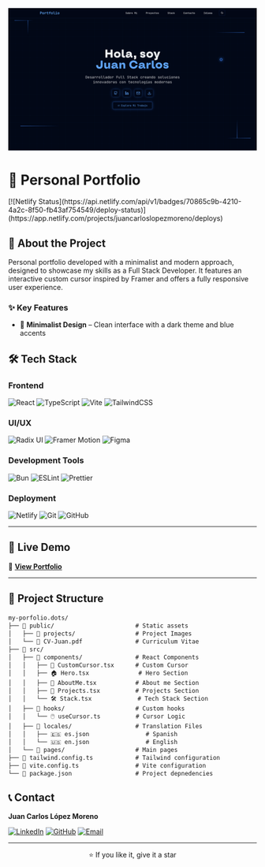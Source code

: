 
<img src="./src/assets/preview.png" alt="preview" />

# 💼 Personal Portfolio
<div center>
  [![Netlify Status](https://api.netlify.com/api/v1/badges/70865c9b-4210-4a2c-8f50-fb43af754549/deploy-status)](https://app.netlify.com/projects/juancarloslopezmoreno/deploys)
</div>

## 🎯 About the Project

Personal portfolio developed with a minimalist and modern approach, designed to showcase my skills as a Full Stack Developer. It features an interactive custom cursor inspired by Framer and offers a fully responsive user experience.

### ✨ Key Features

- 🎨 **Minimalist Design** – Clean interface with a dark theme and blue accents

## 🛠️ Tech Stack

### Frontend

![React](https://img.shields.io/badge/React-%2320232a.svg?style=flat&logo=react&logoColor=%2361DAFB)
![TypeScript](https://img.shields.io/badge/TypeScript-%23007ACC.svg?style=flat&logo=typescript&logoColor=white)
![Vite](https://img.shields.io/badge/Vite-%23646CFF.svg?style=flat&logo=vite&logoColor=white)
![TailwindCSS](https://img.shields.io/badge/TailwindCSS-%2338B2AC.svg?style=flat&logo=tailwind-css&logoColor=white)

### UI/UX

![Radix UI](https://img.shields.io/badge/Radix%20UI-161618.svg?style=flat&logo=radix-ui&logoColor=white)
![Framer Motion](https://img.shields.io/badge/Framer%20Motion-black?style=flat&logo=framer&logoColor=blue)
![Figma](https://img.shields.io/badge/Figma-%23F24E1E.svg?style=flat&logo=figma&logoColor=white)

### Development Tools 

![Bun](https://img.shields.io/badge/Bun-%23000000.svg?style=flat&logo=bun&logoColor=white)
![ESLint](https://img.shields.io/badge/ESLint-4B3263?style=flat&logo=eslint&logoColor=white)
![Prettier](https://img.shields.io/badge/Prettier-%23F7B93E.svg?style=flat&logo=prettier&logoColor=black)

### Deployment

![Netlify](https://img.shields.io/badge/Netlify-%23000000.svg?style=flat&logo=netlify&logoColor=#00C7B7)
![Git](https://img.shields.io/badge/Git-%23F05033.svg?style=flat&logo=git&logoColor=white)
![GitHub](https://img.shields.io/badge/GitHub-%23121011.svg?style=flat&logo=github&logoColor=white)

---

## 🚀 Live Demo

🔗 **[View Portfolio](https://juancarloslopezmoreno.netlify.app/)**

---

## 📂 Project Structure

```
my-porfolio.dots/
├── 📁 public/                       # Static assets
│   ├── 📁 projects/                 # Project Images
│   └── 📄 CV-Juan.pdf               # Curriculum Vitae
├── 📁 src/
│   ├── 📁 components/               # React Components
│   │   ├── 🎨 CustomCursor.tsx      # Custom Cursor
│   │   ├── 🏠 Hero.tsx              # Hero Section
│   │   ├── 👤 AboutMe.tsx           # About me Section
│   │   ├── 🚀 Projects.tsx          # Projects Section 
│   │   └── 🛠️ Stack.tsx             # Tech Stack Section
│   ├── 📁 hooks/                    # Custom hooks
│   │   └── 🖱️ useCursor.ts          # Cursor Logic
│   ├── 📁 locales/                  # Translation Files
│   │   ├── 🇪🇸 es.json                # Spanish
│   │   └── 🇺🇸 en.json                # English
│   └── 📁 pages/                    # Main pages
├── 📄 tailwind.config.ts            # Tailwind configuration
├── 📄 vite.config.ts                # Vite configuration
└── 📄 package.json                  # Project depnedencies

```

## 📞 Contact

**Juan Carlos López Moreno**

[![LinkedIn](https://img.shields.io/badge/LinkedIn-%230077B5.svg?style=flat&logo=linkedin&logoColor=white)](https://www.linkedin.com/in/juan-carlos-lopez-moreno-9a29b0299/)
[![GitHub](https://img.shields.io/badge/GitHub-%23121011.svg?style=flat&logo=github&logoColor=white)](https://github.com/juanchopi37)
[![Email](https://img.shields.io/badge/ProtonMail-8B89CC?style=flat&logo=protonmail&logoColor=white)](juancarloslopezmoreno@proton.me)


---

<div align="center">
  <p>⭐ If you like it, give it a star</p>
</div>

